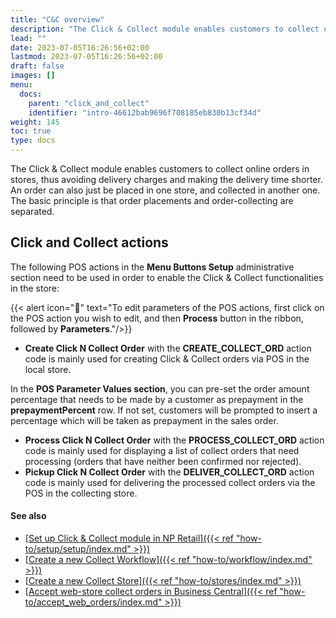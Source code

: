 ```yaml
---
title: "C&C overview"
description: "The Click & Collect module enables customers to collect online orders in stores, thus avoiding delivery charges and making the delivery time shorter. An order can also just be placed in one store, and collected in another one. The basic principle is that order placements and order-collecting are separated."
lead: ""
date: 2023-07-05T16:26:56+02:00
lastmod: 2023-07-05T16:26:56+02:00
draft: false
images: []
menu:
  docs:
    parent: "click_and_collect"
    identifier: "intro-46612bab9696f708185eb830b13cf34d"
weight: 145
toc: true
type: docs
---
```


The Click & Collect module enables customers to collect online orders in stores, thus avoiding delivery charges and making the delivery time shorter. An order can also just be placed in one store, and collected in another one. The basic principle is that order placements and order-collecting are separated.

## Click and Collect actions

The following POS actions in the **Menu Buttons Setup** administrative section need to be used in order to enable the Click & Collect functionalities in the store:

{{< alert icon="📝" text="To edit parameters of the POS actions, first click on the POS action you wish to edit, and then <b>Process</b> button in the ribbon, followed by <b>Parameters</b>."/>}}

- **Create Click N Collect Order** with the **CREATE_COLLECT_ORD** action code is mainly used for creating Click & Collect orders via POS in the local store.     

In the **POS Parameter Values section**, you can pre-set the order amount percentage that needs to be made by a customer as prepayment in the **prepaymentPercent** row. If not set, customers will be prompted to insert a percentage which will be taken as prepayment in the sales order.  

- **Process Click N Collect Order** with the **PROCESS_COLLECT_ORD** action code is mainly used for displaying a list of collect orders that need processing (orders that have neither been confirmed nor rejected).
- **Pickup Click N Collect Order** with the **DELIVER_COLLECT_ORD** action code is mainly used for delivering the processed collect orders via the POS in the collecting store. 

#### See also

- [<ins>Set up Click & Collect module in NP Retail<ins>]({{< ref "how-to/setup/setup/index.md" >}})
- [<ins>Create a new Collect Workflow<ins>]({{< ref "how-to/workflow/index.md" >}})
- [<ins>Create a new Collect Store<ins>]({{< ref "how-to/stores/index.md" >}})
- [<ins>Accept web-store collect orders in Business Central<ins>]({{< ref "how-to/accept_web_orders/index.md" >}})